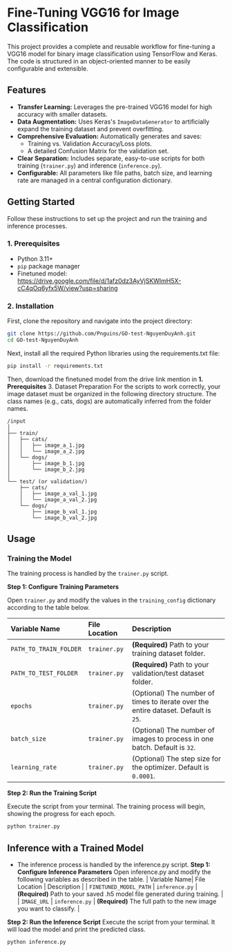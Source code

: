 # Fine-Tuning VGG16 for Image Classification

This project provides a complete and reusable workflow for fine-tuning a VGG16 model for binary image classification using TensorFlow and Keras. The code is structured in an object-oriented manner to be easily configurable and extensible.

## Features
-   **Transfer Learning:** Leverages the pre-trained VGG16 model for high accuracy with smaller datasets.
-   **Data Augmentation:** Uses Keras's `ImageDataGenerator` to artificially expand the training dataset and prevent overfitting.
-   **Comprehensive Evaluation:** Automatically generates and saves:
    -   Training vs. Validation Accuracy/Loss plots.
    -   A detailed Confusion Matrix for the validation set.
-   **Clear Separation:** Includes separate, easy-to-use scripts for both training (`trainer.py`) and inference (`inference.py`).
-   **Configurable:** All parameters like file paths, batch size, and learning rate are managed in a central configuration dictionary.

## Getting Started

Follow these instructions to set up the project and run the training and inference processes.

### 1. Prerequisites
-   Python 3.11+
-   `pip` package manager
-   Finetuned model: https://drive.google.com/file/d/1afz0dz3AyVjSKWImH5X-cC4qOq6yfx5W/view?usp=sharing

### 2. Installation
First, clone the repository and navigate into the project directory:
```bash
git clone https://github.com/Pnguins/GO-test-NguyenDuyAnh.git
cd GO-test-NguyenDuyAnh
```

Next, install all the required Python libraries using the requirements.txt file:
```bash
pip install -r requirements.txt
```
Then, download the finetuned model from the drive link mention in **1. Prerequisites**
3. Dataset Preparation
For the scripts to work correctly, your image dataset must be organized in the following directory structure. The class names (e.g., cats, dogs) are automatically inferred from the folder names.
```code
/input
│
├── train/
│   ├── cats/
│   │   ├── image_a_1.jpg
│   │   └── image_a_2.jpg
│   └── dogs/
│       ├── image_b_1.jpg
│       └── image_b_2.jpg
│
└── test/ (or validation/)
    ├── cats/
    │   ├── image_a_val_1.jpg
    │   └── image_a_val_2.jpg
    └── dogs/
        ├── image_b_val_1.jpg
        └── image_b_val_2.jpg
```
## Usage

### Training the Model

The training process is handled by the `trainer.py` script.

**Step 1: Configure Training Parameters**

Open `trainer.py` and modify the values in the `training_config` dictionary according to the table below.

| Variable Name | File Location | Description |
| :--- | :--- | :--- |
| `PATH_TO_TRAIN_FOLDER` | `trainer.py` | **(Required)** Path to your training dataset folder. |
| `PATH_TO_TEST_FOLDER` | `trainer.py` | **(Required)** Path to your validation/test dataset folder. |
| `epochs` | `trainer.py` | (Optional) The number of times to iterate over the entire dataset. Default is `25`. |
| `batch_size` | `trainer.py` | (Optional) The number of images to process in one batch. Default is `32`. |
| `learning_rate`| `trainer.py` | (Optional) The step size for the optimizer. Default is `0.0001`. |


**Step 2: Run the Training Script**

Execute the script from your terminal. The training process will begin, showing the progress for each epoch.

```bash
python trainer.py
```
## Inference with a Trained Model
- The inference process is handled by the inference.py script.
**Step 1: Configure Inference Parameters** 
Open inference.py and modify the following variables as described in the table.
| Variable Name|	File Location |	Description |
| `FINETUNED_MODEL_PATH` |	`inference.py` |	**(Required)** Path to your saved .h5 model file generated during training. |
| `IMAGE_URL` |	`inference.py` |	**(Required)** The full path to the new image you want to classify. |

**Step 2: Run the Inference Script**
Execute the script from your terminal. It will load the model and print the predicted class.

```bash
python inference.py
```
